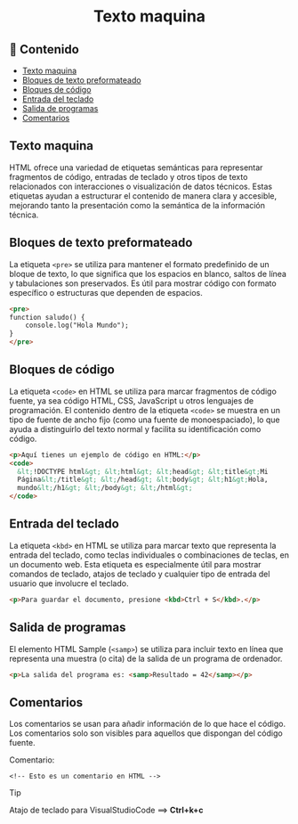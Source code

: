 <h1 align='center'>Texto maquina</h1>

<h2>📑 Contenido</h2>

- [Texto maquina](#texto-maquina)
- [Bloques de texto preformateado](#bloques-de-texto-preformateado)
- [Bloques de código](#bloques-de-código)
- [Entrada del teclado](#entrada-del-teclado)
- [Salida de programas](#salida-de-programas)
- [Comentarios](#comentarios)

## Texto maquina

HTML ofrece una variedad de etiquetas semánticas para representar fragmentos de código, entradas de teclado y otros tipos de texto relacionados con interacciones o visualización de datos técnicos. Estas etiquetas ayudan a estructurar el contenido de manera clara y accesible, mejorando tanto la presentación como la semántica de la información técnica.

## Bloques de texto preformateado

La etiqueta `<pre>` se utiliza para mantener el formato predefinido de un bloque de texto, lo que significa que los espacios en blanco, saltos de línea y tabulaciones son preservados. Es útil para mostrar código con formato específico o estructuras que dependen de espacios.

```html
<pre>
function saludo() {
    console.log("Hola Mundo");
}
</pre>
```

## Bloques de código

La etiqueta `<code>` en HTML se utiliza para marcar fragmentos de código fuente, ya sea código HTML, CSS, JavaScript u otros lenguajes de programación. El contenido dentro de la etiqueta `<code>` se muestra en un tipo de fuente de ancho fijo (como una fuente de monoespaciado), lo que ayuda a distinguirlo del texto normal y facilita su identificación como código.

```html
<p>Aquí tienes un ejemplo de código en HTML:</p>
<code>
  &lt;!DOCTYPE html&gt; &lt;html&gt; &lt;head&gt; &lt;title&gt;Mi
  Página&lt;/title&gt; &lt;/head&gt; &lt;body&gt; &lt;h1&gt;Hola,
  mundo&lt;/h1&gt; &lt;/body&gt; &lt;/html&gt;
</code>
```

## Entrada del teclado

La etiqueta `<kbd>` en HTML se utiliza para marcar texto que representa la entrada del teclado, como teclas individuales o combinaciones de teclas, en un documento web. Esta etiqueta es especialmente útil para mostrar comandos de teclado, atajos de teclado y cualquier tipo de entrada del usuario que involucre el teclado.

```html
<p>Para guardar el documento, presione <kbd>Ctrl + S</kbd>.</p>
```

## Salida de programas

El elemento HTML Sample (`<samp>`) se utiliza para incluir texto en línea que representa una muestra (o cita) de la salida de un programa de ordenador.

```html
<p>La salida del programa es: <samp>Resultado = 42</samp></p>
```

## Comentarios

Los comentarios se usan para añadir información de lo que hace el código. Los comentarios solo son visibles para aquellos que dispongan del código fuente.

Comentario:

`<!-- Esto es un comentario en HTML -->`

> [!TIP]
>
> Atajo de teclado para VisualStudioCode ==> **Ctrl+k+c**
